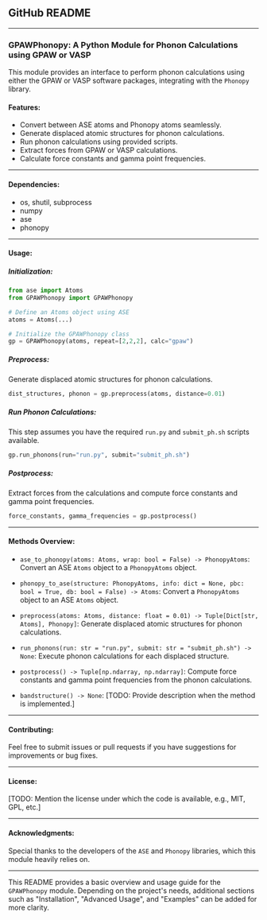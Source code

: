 ## GitHub README

---

### GPAWPhonopy: A Python Module for Phonon Calculations using GPAW or VASP

This module provides an interface to perform phonon calculations using either the GPAW or VASP software packages, integrating with the `Phonopy` library. 

#### Features:

- Convert between ASE atoms and Phonopy atoms seamlessly.
- Generate displaced atomic structures for phonon calculations.
- Run phonon calculations using provided scripts.
- Extract forces from GPAW or VASP calculations.
- Calculate force constants and gamma point frequencies.

---

#### Dependencies:
- os, shutil, subprocess
- numpy
- ase
- phonopy

---

#### Usage:

##### Initialization:
```python
from ase import Atoms
from GPAWPhonopy import GPAWPhonopy

# Define an Atoms object using ASE
atoms = Atoms(...)

# Initialize the GPAWPhonopy class
gp = GPAWPhonopy(atoms, repeat=[2,2,2], calc="gpaw")
```

##### Preprocess:
Generate displaced atomic structures for phonon calculations.
```python
dist_structures, phonon = gp.preprocess(atoms, distance=0.01)
```

##### Run Phonon Calculations:
This step assumes you have the required `run.py` and `submit_ph.sh` scripts available.
```python
gp.run_phonons(run="run.py", submit="submit_ph.sh")
```

##### Postprocess:
Extract forces from the calculations and compute force constants and gamma point frequencies.
```python
force_constants, gamma_frequencies = gp.postprocess()
```

---

#### Methods Overview:

- `ase_to_phonopy(atoms: Atoms, wrap: bool = False) -> PhonopyAtoms`:
  Convert an ASE `Atoms` object to a `PhonopyAtoms` object.
  
- `phonopy_to_ase(structure: PhonopyAtoms, info: dict = None, pbc: bool = True, db: bool = False) -> Atoms`:
  Convert a `PhonopyAtoms` object to an ASE `Atoms` object.
  
- `preprocess(atoms: Atoms, distance: float = 0.01) -> Tuple[Dict[str, Atoms], Phonopy]`:
  Generate displaced atomic structures for phonon calculations.
  
- `run_phonons(run: str = "run.py", submit: str = "submit_ph.sh") -> None`:
  Execute phonon calculations for each displaced structure.
  
- `postprocess() -> Tuple[np.ndarray, np.ndarray]`:
  Compute force constants and gamma point frequencies from the phonon calculations.
  
- `bandstructure() -> None`:
  [TODO: Provide description when the method is implemented.]

---

#### Contributing:

Feel free to submit issues or pull requests if you have suggestions for improvements or bug fixes.

---

#### License:

[TODO: Mention the license under which the code is available, e.g., MIT, GPL, etc.]

---

#### Acknowledgments:

Special thanks to the developers of the `ASE` and `Phonopy` libraries, which this module heavily relies on.

---

This README provides a basic overview and usage guide for the `GPAWPhonopy` module. Depending on the project's needs, additional sections such as "Installation", "Advanced Usage", and "Examples" can be added for more clarity.
